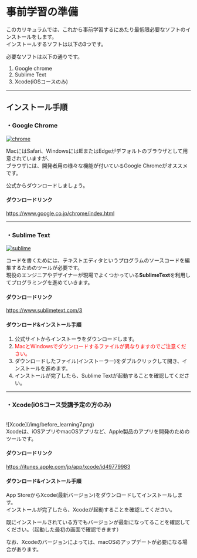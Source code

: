 # 事前学習の準備

このカリキュラムでは、これから事前学習するにあたり最低限必要なソフトのインストールをします。  
インストールするソフトは以下の3つです。  

必要なソフトは以下の通りです。

1. Google chrome
2. Sublime Text
3. Xcode(iOSコースのみ)

---

## インストール手順
### ・Google Chrome  

[![chrome](https://img.youtube.com/vi/-D9D4irknEA/0.jpg)](https://www.youtube.com/watch?v=-D9D4irknEA)  

MacにはSafari、WindowsにはIEまたはEdgeがデフォルトのブラウザとして用意されていますが、  
ブラウザには、開発者用の様々な機能が付いているGoogle Chromeがオススメです。  

公式からダウンロードしましょう。

#### ダウンロードリンク
<a href="https://www.google.co.jp/chrome/index.html">https://www.google.co.jp/chrome/index.html </a>

---

### ・Sublime Text

[![sublime](https://img.youtube.com/vi/aDpcuZ18q20/0.jpg)](https://www.youtube.com/watch?v=aDpcuZ18q20)  

コードを書くためには、テキストエディタというプログラムのソースコードを編集するためのツールが必要です。  
現役のエンジニアやデザイナーが現場でよくつかっている**SublimeText**を利用してプログラミングを進めていきます。  

#### ダウンロードリンク
<a href="https://www.sublimetext.com/3">https://www.sublimetext.com/3 </a>

#### ダウンロード&インストール手順

1. 公式サイトからインストーラをダウンロードします。
1. <span style="color: red;">MacとWindowsでダウンロードするファイルが異なりますのでご注意ください。</span>
1. ダウンロードしたファイル(インストーラー)をダブルクリックして開き、インストールを進めます。
1. インストールが完了したら、Sublime Textが起動することを確認してください。

---

### ・Xcode(iOSコース受講予定の方のみ)
<br>
![Xcode](/img/before_learning7.png)
<br>
Xcodeは、iOSアプリやmacOSアプリなど、Apple製品のアプリを開発のためのツールです。

#### ダウンロードリンク
<a href="https://itunes.apple.com/jp/app/xcode/id49779983">https://itunes.apple.com/jp/app/xcode/id49779983 </a>

#### ダウンロード&インストール手順
App StoreからXcode(最新バージョン)をダウンロードしてインストールします。  
インストールが完了したら、Xcodeが起動することを確認してください。  

既にインストールされている方でもバージョンが最新になってることを確認してください。（起動した最初の画面で確認できます）  

なお、Xcodeのバージョンによっては、macOSのアップデートが必要になる場合があります。